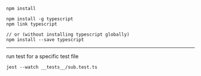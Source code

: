 ```
npm install

npm install -g typescript
npm link typescript

// or (without installing typescript globally) 
npm install --save typescript
```

---

run test for a specific test file
```
jest --watch __tests__/sub.test.ts
```
